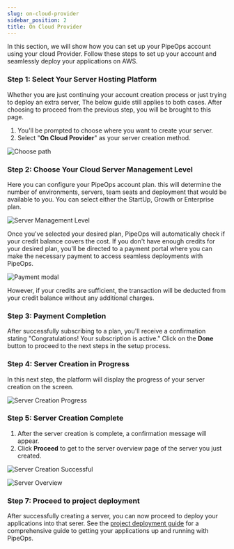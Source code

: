 ```yaml
---
slug: on-cloud-provider
sidebar_position: 2
title: On Cloud Provider
---
```


In this section, we will show how you can set up your PipeOps account using your cloud Provider. Follow these steps to set up your account and seamlessly deploy your applications on AWS.

### Step 1: Select Your Server Hosting Platform

Whether you are just continuing your account creation process or just trying to deploy an extra server, The below guide still applies to both cases. After choosing to proceed from the previous step, you will be brought to this page.

1. You'll be prompted to choose where you want to create your server.
2. Select "**On Cloud Provider**" as your server creation method.

![Choose path](https://pub-30c11acc143348fcae20835653c5514d.r2.dev//20/25/Deploy_On_Cloud_d5e1edc1a2.png)

### Step 2: Choose Your Cloud Server Management Level

Here you can configure your PipeOps account plan. this will determine the number of environments, servers, team seats and deployment that would be available to you. You can select either the StartUp, Growth or Enterprise plan.

![Server Management Level](https://pub-30c11acc143348fcae20835653c5514d.r2.dev//20/25/Choose_Tier_37f13610a8.png)

Once you've selected your desired plan, PipeOps will automatically check if your credit balance covers the cost. If you don't have enough credits for your desired plan, you'll be directed to a payment portal where you can make the necessary payment to access seamless deployments with PipeOps.

![Payment modal](https://pub-30c11acc143348fcae20835653c5514d.r2.dev//20/25/Payment_Confirmation_7fff228669.png)

However, if your credits are sufficient, the transaction will be deducted from your credit balance without any additional charges.

### Step 3: Payment Completion

After successfully subscribing to a plan, you'll receive a confirmation stating "Congratulations! Your subscription is active." Click on the **Done** button to proceed to the next steps in the setup process.

### Step 4: Server Creation in Progress

In this next step, the platform will display the progress of your server creation on the screen.

![Server Creation Progress](https://pub-30c11acc143348fcae20835653c5514d.r2.dev//20/26/In_Progress_65b9125d74.png)

### Step 5: Server Creation Complete

1. After the server creation is complete, a confirmation message will appear.
2. Click **Proceed** to get to the server overview page of the server you just created.

![Server Creation Successful](https://pub-30c11acc143348fcae20835653c5514d.r2.dev//20/26/Done_daa41dcdec.png)

![Server Overview](https://pub-30c11acc143348fcae20835653c5514d.r2.dev//20/26/Overview_027a244c0c.png)

### Step 7: Proceed to project deployment

After successfully creating a server, you can now proceed to deploy your applications into that serer. See the [project deployment guide](/docs/projects/project-deployment.md) for a comprehensive guide to getting your applications up and running with PipeOps.

